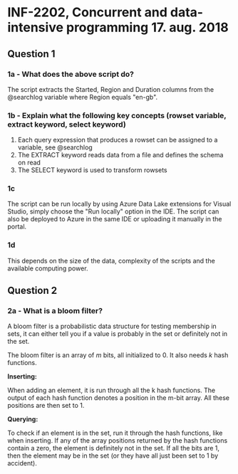 # INF-2202, Concurrent and data-intensive programming 17. aug. 2018

## Question 1

### 1a - What does the above script do?

The script extracts the Started, Region and Duration columns from the @searchlog variable where Region equals "en-gb".

### 1b - Explain what the following key concepts (rowset variable, extract keyword, select keyword)

1. Each query expression that produces a rowset can be assigned to a variable, see @searchlog
2. The EXTRACT keyword reads data from a file and defines the schema on read
3. The SELECT keyword is used to transform rowsets

### 1c

The script can be run locally by using Azure Data Lake extensions for Visual Studio, simply choose the "Run locally" option in the IDE.
The script can also be deployed to Azure in the same IDE or uploading it manually in the portal.

### 1d

This depends on the size of the data, complexity of the scripts and the available computing power.

## Question 2

### 2a - What is a bloom filter?

A bloom filter is a probabilistic data structure for testing membership in sets, 
it can either tell you if a value is probably in the set or definitely not in the set.

The bloom filter is an array of _m_ bits, all initialized to 0. It also needs _k_ hash functions.

__Inserting:__

When adding an element, it is run through all the k hash functions. 
The output of each hash function denotes a position in the m-bit array. 
All these positions are then set to 1.

__Querying:__

To check if an element is in the set, run it through the hash functions, like when inserting. 
If any of the array positions returned by the hash functions contain a zero, the element is definitely not in the set. 
If all the bits are 1, then the element may be in the set (or they have all just been set to 1 by accident).

